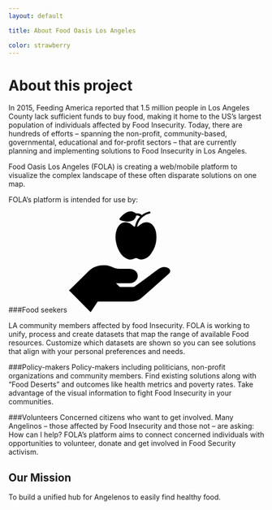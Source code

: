 ```yaml
---
layout: default

title: About Food Oasis Los Angeles

color: strawberry
---
```


# About this project

In 2015, Feeding America reported that 1.5 million people in Los Angeles County lack sufficient funds to buy food, making it home to the US’s largest population of individuals affected by Food Insecurity. Today, there are hundreds of efforts – spanning the non-profit, community-based, governmental, educational and for-profit sectors – that are currently planning and implementing solutions to Food Insecurity in Los Angeles. 

Food Oasis Los Angeles (FOLA) is creating a web/mobile platform to visualize the complex landscape of these often disparate solutions on one map.

FOLA’s platform is intended for use by: 


###Food seekers
<svg width="200" height="200" version="1.1" id="Layer_1" xmlns="http://www.w3.org/2000/svg" xmlns:xlink="http://www.w3.org/1999/xlink" x="0px" y="0px"
	 viewBox="0 0 97.6 96.9" style="enable-background:new 0 0 97.6 96.9;" xml:space="preserve">
<path id="XMLID_259_" d="M0,75.9c0.2-0.2,0.5-0.3,0.8-0.5c6-5.9,12.1-11.9,18.1-17.8c4.5-4.4,9.9-6.2,16.2-5.7
	c2.6,0.2,5.1,0.9,7.4,2.1c1.9,0.9,3.9,1.3,5.9,1.3c3.3,0,6.6,0,9.8,0c1.7,0,3.3,0.4,4.8,1.3c4.1,2.5,4.3,8.1,0.4,10.9
	c-1.5,1.1-3.2,1.7-5,1.7c-4,0-7.9,0-11.9,0c-0.3,0-0.7,0-1.2,0c1.2,1.2,2.2,2.3,3.3,3.3c0.2,0.2,0.5,0.2,0.8,0.2c4.2,0,8.4,0,12.5,0
	c0.5,0,1-0.3,1.4-0.5c7.5-5.5,15.1-11,22.6-16.5c2.4-1.8,5.2-2.6,8.2-1.7c0.6,0.2,1.1,0.4,1.6,0.7c2.1,1.2,2.3,3.6,0.5,5.2
	c-5.6,5-11.1,9.9-16.7,14.9c-3.1,2.7-6.1,5.4-9.2,8.1c-2.8,2.5-6.1,3.8-9.9,3.8c-10.6,0-21.2,0-31.7,0c-0.7,0-1.2,0.2-1.5,0.8
	c-1.9,3-3.9,5.9-5.8,8.8c-0.2,0.3-0.4,0.5-0.5,0.7C14,90,7.1,83,0,75.9z"/>
<path id="XMLID_255_" d="M65.4,14.8c0.8-0.1,1.5-0.6,2.1-1.1c1.4-1.2,2.9-2.2,4.7-2.8c3.3-1,6.5,0,8.7,2.8c1.6,2,2.5,4.3,2.9,6.7
	c1.2,7.6-0.5,14.5-5.1,20.7c-1.5,2-3.4,3.6-5.8,4.6c-2.5,1-5,1-7.3-0.5c-0.7-0.4-1.4-0.4-2.1,0c-3.1,1.8-6.1,1.5-9.1-0.3
	c-2.4-1.5-4.2-3.6-5.6-5.9c-2-3.2-3.1-6.7-3.7-10.5c-0.5-3.4-0.4-6.7,0.6-10c0.6-2.1,1.6-4,3.1-5.6c2.4-2.4,5.7-3,9-1.6
	c1.4,0.6,2.6,1.5,3.7,2.5c0.6,0.5,1.2,0.9,2,1c0.3-1.8,0.9-3.6,1.7-5.2C66,8,67.1,6.5,68.4,5.2c-0.6-0.9-2.2-1.4-3.7-1
	c-0.6,3.1-2.7,5-5.8,5.5c-2.7,0.4-5.2,0-7.8-0.7c-0.5-0.1-1.1-0.3-1.6-0.5c-0.9-0.3-1.2-1.1-0.6-1.8c2.2-2.6,4.6-5,7.9-6.2
	c2.4-0.9,4.7-0.7,6.8,0.9c0.1,0,0.1,0.1,0.2,0.1c0.3,0.6,0.9,0.5,1.5,0.5c1-0.1,2,0,3,0.4c0.7,0.3,1.3,0.7,1.8,1.3
	c0.3-0.2,0.6-0.5,0.9-0.7c1.9-1.3,4-2.1,6.2-2.7c0.5-0.1,1,0.1,1.2,0.6c0.1,0.5-0.1,1-0.7,1.2c-1.6,0.4-3.2,1-4.7,1.9
	c-4,2.4-6.3,5.9-7.3,10.4C65.4,14.6,65.4,14.7,65.4,14.8z"/>
</svg>

LA community members affected by food Insecurity.
FOLA is working to unify, process and create datasets that map the range of available Food resources. Customize which datasets are shown so you can see solutions that align with your personal preferences and needs.

###Policy-makers
Policy-makers including politicians, non-profit organizations and community members. 
Find existing solutions along with “Food Deserts” and outcomes like health metrics and poverty rates. Take advantage of the visual information to
fight Food Insecurity in your communities.

###Volunteers
Concerned citizens who want to get involved. 
Many Angelinos – those affected by Food Insecurity and those not – are asking: How can I help? FOLA’s platform aims to connect concerned individuals with opportunities to volunteer, donate and get involved in Food Security activism.

## Our Mission

To build a unified hub for Angelenos to easily find healthy food.

